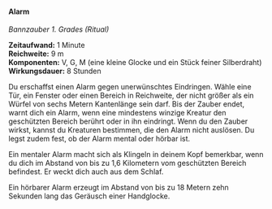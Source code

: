 #### Alarm
<!-- markdownlint-disable link-image-reference-definitions -->
<!-- spell-checker:words added amount avoids casting concentration damage different duration emphasis ends english false formula hour halves hours kommagetrennt mechanics minutes reaction ritual same saving school somatic special spell throw true wording wotc -->
[_metadata_:spell_name]:- "Alarm"
[_metadata_:spell_name_english]:- "Alarm"
[_metadata_:spell_school]:- "Bannzauber"
[_metadata_:spell_level]:- "1"
[_metadata_:casting_time_amount]:- "1"
[_metadata_:casting_time_unit]:- "Minute"
[_metadata_:ritual]:- "true"
[_metadata_:range]:- "9 m"
[_metadata_:target]:- "6-m-Würfel"
[_metadata_:components_verbal]:- "true"
[_metadata_:components_somatic]:- "true"
[_metadata_:components_material]:- "true"
[_metadata_:components_material_description]:- "eine kleine Glocke und ein Stück feiner Silberdraht"
[_metadata_:concentration]:- "false"
[_metadata_:duration]:- "8 Stunden"
[_metadata_:compared_to_wotc_srd_5.1]:- "mechanics_same_wording_same"
[_metadata_:compared_to_a5e_srd]:- "mechanics_different_wording_different"
<!-- markdownlint-disable-next-line no-emphasis-as-heading -->
_Bannzauber 1. Grades (Ritual)_

**Zeitaufwand:** 1 Minute \
**Reichweite:** 9 m \
**Komponenten:** V, G, M (eine kleine Glocke und ein Stück feiner Silberdraht) \
**Wirkungsdauer:** 8 Stunden

Du erschaffst einen Alarm gegen unerwünschtes Eindringen.
Wähle eine Tür, ein Fenster oder einen Bereich in Reichweite, der nicht größer als ein Würfel von sechs Metern Kantenlänge sein darf.
Bis der Zauber endet, warnt dich ein Alarm, wenn eine mindestens winzige Kreatur den geschützten Bereich berührt oder in ihn eindringt.
Wenn du den Zauber wirkst, kannst du Kreaturen bestimmen, die den Alarm nicht auslösen.
Du legst zudem fest, ob der Alarm mental oder hörbar ist.

Ein mentaler Alarm macht sich als Klingeln in deinem Kopf bemerkbar, wenn du dich im Abstand von bis zu 1,6 Kilometern vom geschützten Bereich befindest.
Er weckt dich auch aus dem Schlaf.

Ein hörbarer Alarm erzeugt im Abstand von bis zu 18 Metern zehn Sekunden lang das Geräusch einer Handglocke.
